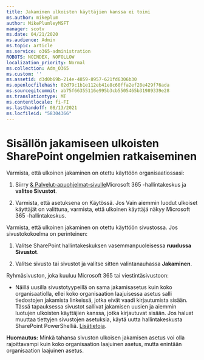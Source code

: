 ```yaml
---
title: Jakaminen ulkoisten käyttäjien kanssa ei toimi
ms.author: mikeplum
author: MikePlumleyMSFT
manager: scotv
ms.date: 04/21/2020
ms.audience: Admin
ms.topic: article
ms.service: o365-administration
ROBOTS: NOINDEX, NOFOLLOW
localization_priority: Normal
ms.collection: Adm_O365
ms.custom: ''
ms.assetid: d3d0b69b-214e-4859-8957-621fd6306b30
ms.openlocfilehash: 02d79c1b1e112eb41e8c60ffa2ef28e429f76ada
ms.sourcegitcommit: ab75f66355116e995b3cb5505465b31989339e28
ms.translationtype: MT
ms.contentlocale: fi-FI
ms.lasthandoff: 08/13/2021
ms.locfileid: "58304366"
---
```

# <a name="fix-problems-sharing-sharepoint-content-with-external-users"></a>Sisällön jakamiseen ulkoisten SharePoint ongelmien ratkaiseminen

Varmista, että ulkoinen jakaminen on otettu käyttöön organisaatiossasi:
  
1. Siirry [ &amp; Palvelut-apuohjelmat-sivulle](https://portal.office.com/adminportal/home#/Settings/ServicesAndAddIns)Microsoft 365 -hallintakeskus ja **valitse Sivustot**.
    
2. Varmista, että asetuksena on Käytössä. Jos Vain aiemmin luodut ulkoiset käyttäjät on valittuna, varmista, että ulkoinen käyttäjä näkyy Microsoft 365 -hallintakeskus.
    
Varmista, että ulkoinen jakaminen on otettu käyttöön sivustossa. Jos sivustokokoelma on perinteinen:
  
1. Valitse SharePoint hallintakeskuksen vasemmanpuoleisessa **ruudussa Sivustot**.
    
2. Valitse sivusto tai sivustot ja valitse sitten valintanauhassa **Jakaminen**.
    
Ryhmäsivuston, joka kuuluu Microsoft 365 tai viestintäsivustoon:
  
- Näillä uusilla sivustotyypeillä on sama jakamisasetus kuin koko organisaatiolla, ellei koko organisaation laajuisessa asetus salli tiedostojen jakamista linkeissä, jotka eivät vaadi kirjautumista sisään. Tässä tapauksessa sivustot sallivat jakamisen uusien ja aiemmin luotujen ulkoisten käyttäjien kanssa, jotka kirjautuvat sisään. Jos haluat muuttaa tiettyjen sivustojen asetuksia, käytä uutta hallintakeskusta SharePoint PowerShelliä. [Lisätietoja](https://go.microsoft.com/fwlink/?linkid=871863).
    
**Huomautus:** Minkä tahansa sivuston ulkoisen jakamisen asetus voi olla rajoittavampi kuin koko organisaation laajuinen asetus, mutta enintään organisaation laajuinen asetus. 
  

